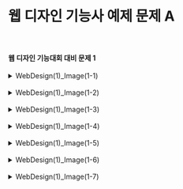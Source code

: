 <h1>웹 디자인 기능사 예제 문제 A</h1><br>
<h4>웹 디자인 기능대회 대비 문제 1</h4>
<details>
  <summary>WebDesign(1)_Image(1-1)</summary>
  문제1-1 (강원천문대 image 1-1)
  
  ![image](https://github.com/pm4c1/web-design/assets/122862249/7fdf851b-6591-4050-ae79-cd6f493bf983)
</details>
<br>
<details>
  <summary>WebDesign(1)_Image(1-2)</summary>
  문제1-2 (강원천문대 image 1-2)
  
  ![image](https://github.com/pm4c1/web-design/assets/122862249/b9a89c39-81dc-4f5f-9543-6aa6822bccea)
</details>
<br>
<details>
  <summary>WebDesign(1)_Image(1-3)</summary>
  문제1-3 (강원천문대 image 1-3)
  
  ![image](https://github.com/pm4c1/web-design/assets/122862249/3f3d0f52-dae3-4a60-9abf-82da2bfc9b44)
</details>
<br>
<details>
  <summary>WebDesign(1)_Image(1-4)</summary>
  문제1-4 (강원천문대 image 1-4)

  ![image](https://github.com/pm4c1/web-design/assets/122862249/d4ab1863-ebc2-44f8-80ff-c326eea37fb2)
</details>
<br>
<details>
  <summary>WebDesign(1)_Image(1-5)</summary>
  문제1-5 (강원천문대 image 1-5)
  
  ![image](https://github.com/pm4c1/web-design/assets/122862249/3c7e42bf-6bf8-439d-ab5c-24847eef148c)
</details>
<br>
<details>
  <summary>WebDesign(1)_Image(1-6)</summary>
  문제1-6 (강원천문대 image 6)
  
  ![image](https://github.com/pm4c1/web-design/assets/122862249/e6703341-8283-4e11-96ec-15daedcb7117)
</details>
<br>
<details>
  <summary>WebDesign(1)_Image(1-7)</summary>
  문제1-7 (강원천문대 image 7)
  
  ![image](https://github.com/pm4c1/web-design/assets/122862249/6bebaf7d-4b90-48d4-bb4a-281a0f9dd0b5)
</details>
